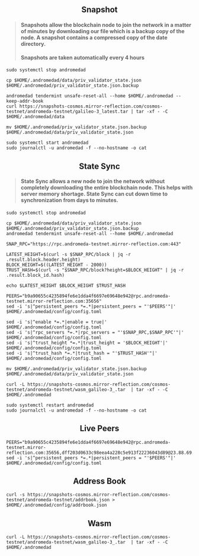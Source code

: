 <div align="center">
  <h2> Snapshot </h2>
</div>

> #### Snapshots allow the blockchain node to join the network in a matter of minutes by downloading our file which is a backup copy of the node. A snapshot contains a compressed copy of the date directory.
>
> #### Snapshots are taken automatically every 4 hours

```
sudo systemctl stop andromedad

cp $HOME/.andromedad/data/priv_validator_state.json $HOME/.andromedad/priv_validator_state.json.backup

andromedad tendermint unsafe-reset-all --home $HOME/.andromedad --keep-addr-book
curl https://snapshots-cosmos.mirror-reflection.com/cosmos-testnet/andromeda-testnet/galileo-3_latest.tar | tar -xf - -C $HOME/.andromedad/data

mv $HOME/.andromedad/priv_validator_state.json.backup $HOME/.andromedad/data/priv_validator_state.json

sudo systemctl start andromedad
sudo journalctl -u andromedad -f --no-hostname -o cat
```

<div align="center">
  <h2> State Sync </h2>
</div>

> #### State Sync allows a new node to join the network without completely downloading the entire blockchain node. This helps with server memory shortage. State Sync can cut down time to synchronization from days to minutes.

```
sudo systemctl stop andromedad

cp $HOME/.andromedad/data/priv_validator_state.json $HOME/.andromedad/priv_validator_state.json.backup
andromedad tendermint unsafe-reset-all --home $HOME/.andromedad

SNAP_RPC="https://rpc.andromeda-testnet.mirror-reflection.com:443"

LATEST_HEIGHT=$(curl -s $SNAP_RPC/block | jq -r .result.block.header.height)
BLOCK_HEIGHT=$((LATEST_HEIGHT - 2000))
TRUST_HASH=$(curl -s "$SNAP_RPC/block?height=$BLOCK_HEIGHT" | jq -r .result.block_id.hash)

echo $LATEST_HEIGHT $BLOCK_HEIGHT $TRUST_HASH

PEERS="b9a90655c4235894fe6e1dda4f6697e69648e942@rpc.andromeda-testnet.mirror-reflection.com:35656"
sed -i 's|^persistent_peers *=.*|persistent_peers = "'$PEERS'"|' $HOME/.andromedad/config/config.toml

sed -i 's|^enable *=.*|enable = true|' $HOME/.andromedad/config/config.toml
sed -i 's|^rpc_servers *=.*|rpc_servers = "'$SNAP_RPC,$SNAP_RPC'"|' $HOME/.andromedad/config/config.toml
sed -i 's|^trust_height *=.*|trust_height = '$BLOCK_HEIGHT'|' $HOME/.andromedad/config/config.toml
sed -i 's|^trust_hash *=.*|trust_hash = "'$TRUST_HASH'"|' $HOME/.andromedad/config/config.toml

mv $HOME/.andromedad/priv_validator_state.json.backup $HOME/.andromedad/data/priv_validator_state.json

curl -L https://snapshots-cosmos.mirror-reflection.com/cosmos-testnet/andromeda-testnet/wasm_galileo-3_.tar  | tar -xf - -C $HOME/.andromedad

sudo systemctl restart andromedad
sudo journalctl -u andromedad -f --no-hostname -o cat
```

<div align="center">
  <h2> Live Peers </h2>
</div>

```
PEERS="b9a90655c4235894fe6e1dda4f6697e69648e942@rpc.andromeda-testnet.mirror-reflection.com:35656,dff203d0633c98eea4a228c5e913f22236043d89@23.88.69.101:16656,3f9594221efe3e9cd4d0de31f71993fc0f12bf01@65.21.245.252:26656,b594f01b5b49a11b6d2e97c3b6358dc1388a1039@65.108.108.52:26656,fc1c12503b0fd8dfcef4a9ccd0af7a26f9d0738f@51.91.153.78:32705,e5a2bcbcea7d3b2ea7d7feb75da1c115125b665f@65.109.112.178:31656,433cc64756cb7f00b5fb4b26de97dc0db72b27ca@65.108.216.219:6656,d5519e378247dfb61dfe90652d1fe3e2b3005a5b@65.109.68.190:47656,b9836aff6d8e79b9a04b4a2a80d6007bf33a526b@198.244.179.125:32069"
sed -i 's|^persistent_peers *=.*|persistent_peers = "'$PEERS'"|' $HOME/.andromedad/config/config.toml
```

<div align="center">
  <h2> Address Book </h2>
</div>

```
curl -s https://snapshots-cosmos.mirror-reflection.com/cosmos-testnet/andromeda-testnet/addrbook.json > $HOME/.andromedad/config/addrbook.json
```

<div align="center">
  <h2> Wasm </h2>
</div>

```
curl -L https://snapshots-cosmos.mirror-reflection.com/cosmos-testnet/andromeda-testnet/wasm_galileo-3_.tar  | tar -xf - -C $HOME/.andromedad
```
